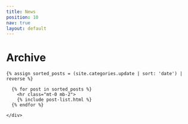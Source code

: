 ```yaml
---
title: News
position: 10
nav: true
layout: default
---
```


<div class="container">

  <div class="clearfix spacer"></div>

  <h1 class="page-title mb-2">Archive</h1>

  <div class="clearfix spacer"></div>

  <div class="row">
    <div class="col-sm-10 col-lg-9">
    
    
    {% assign sorted_posts = (site.categories.update | sort: 'date') | reverse %}

      {% for post in sorted_posts %}
        <hr class="mt-0 mb-2">
        {% include post-list.html %}
      {% endfor %}

    </div>
  </div>

</div>

<div class="spacer clearfix"></div>
<div class="spacer clearfix"></div>
